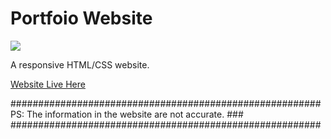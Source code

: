 # Portfoio Website

![](https://user-images.githubusercontent.com/62159014/87618082-a0921d80-c721-11ea-97d8-5148132b7c65.png)

A responsive HTML/CSS website.

[Website Live Here][ref-1]


[ref-1]: https://happy-leakey-b98460.netlify.app/


########################################################
PS: The information in the website are not accurate. ###
########################################################
